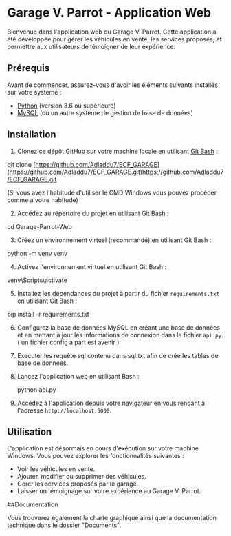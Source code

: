 # Garage V. Parrot - Application Web

Bienvenue dans l'application web du Garage V. Parrot. Cette application a été développée pour gérer les véhicules en vente, les services proposés, et permettre aux utilisateurs de témoigner de leur expérience.

## Prérequis

Avant de commencer, assurez-vous d'avoir les éléments suivants installés sur votre système :

- [Python](https://www.python.org/downloads/windows/) (version 3.6 ou supérieure)
- [MySQL](https://dev.mysql.com/downloads/installer/) (ou un autre système de gestion de base de données)

## Installation

1. Clonez ce dépôt GitHub sur votre machine locale en utilisant [Git Bash](https://gitforwindows.org/) :
   
git clone [https://github.com/Adladdu7/ECF_GARAGE](https://github.com/Adladdu7/ECF_GARAGE.git)https://github.com/Adladdu7/ECF_GARAGE.git

(Si vous avez l'habitude d'utiliser le CMD Windows vous pouvez procéder comme a votre habitude)

2. Accédez au répertoire du projet en utilisant Git Bash :
   
cd Garage-Parrot-Web

3. Créez un environnement virtuel (recommandé) en utilisant Git Bash :

python -m venv venv

4. Activez l'environnement virtuel en utilisant Git Bash :
   
venv\Scripts\activate

5. Installez les dépendances du projet à partir du fichier `requirements.txt` en utilisant Git Bash :

pip install -r requirements.txt


6. Configurez la base de données MySQL en créant une base de données et en mettant à jour les informations de connexion dans le fichier `api.py`. ( un fichier config a part est  avenir )

7. Executer les requête sql contenu dans sql.txt afin de crée les tables de base de données.
   
8. Lancez l'application web en utilisant Bash :
   
   python api.py

9. Accédez à l'application depuis votre navigateur en vous rendant à l'adresse `http://localhost:5000`.

## Utilisation

L'application est désormais en cours d'exécution sur votre machine Windows. Vous pouvez explorer les fonctionnalités suivantes :

- Voir les véhicules en vente.
- Ajouter, modifier ou supprimer des véhicules.
- Gérer les services proposés par le garage.
- Laisser un témoignage sur votre expérience au Garage V. Parrot.


##Documentation

Vous trouverez également la charte graphique ainsi que la documentation technique dans le dossier "Documents".




